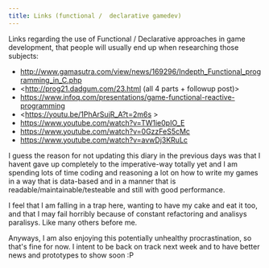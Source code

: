 ```yaml
---
title: Links (functional /  declarative gamedev)
---
```


Links regarding the use of Functional / Declarative
approaches in game development, that people will usually end up when researching 
those subjects:

- <http://www.gamasutra.com/view/news/169296/Indepth_Functional_programming_in_C.php>
- <http://prog21.dadgum.com/23.html (all 4 parts + followup post)>
- <https://www.infoq.com/presentations/game-functional-reactive-programming>
- <https://youtu.be/1PhArSujR_A?t=2m6s >
- <https://www.youtube.com/watch?v=TW1ie0pIO_E>
- <https://www.youtube.com/watch?v=0GzzFeS5cMc>
- <https://www.youtube.com/watch?v=avwDj3KRuLc>

I guess the reason for not updating this diary in the previous days was that 
I havent gave up completely to the imperative-way totally yet and I am spending lots of
time coding and reasoning a lot on how to write my games in a way 
that is data-based and in a manner that is readable/maintainable/testeable
and still with good performance.

I feel that I am falling in a trap here, wanting to have my cake and
eat it too, and that I may fail horribly because of constant refactoring
and analisys paralisys. Like many others before me.

Anyways, I am also enjoying this potentially unhealthy procrastination,
so that's fine for now. I intent to be back on track next week and
to have better news and prototypes to show soon :P

